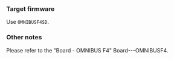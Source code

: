 ### Target firmware

Use `OMNIBUSF4SD`.

### Other notes

Please refer to the "Board - OMNIBUS F4" Board---OMNIBUSF4.
